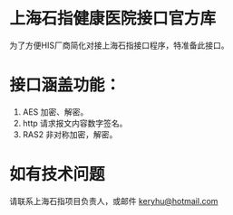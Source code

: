 # 上海石指健康医院接口官方库
为了方便HIS厂商简化对接上海石指接口程序，特准备此接口。
# 接口涵盖功能：
1. AES 加密、解密。
2. http 请求报文内容数字签名。
3. RAS2 非对称加密，解密。

# 如有技术问题
请联系上海石指项目负责人，或邮件 keryhu@hotmail.com
